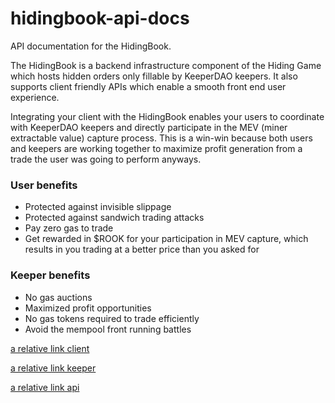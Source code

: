 # hidingbook-api-docs
API documentation for the HidingBook. 

The HidingBook is a backend infrastructure component of the Hiding Game which hosts hidden orders only fillable by KeeperDAO keepers. It also supports client friendly APIs which enable a smooth front end user experience.

Integrating your client with the HidingBook enables your users to coordinate with KeeperDAO keepers and directly participate in the MEV (miner extractable value) capture process.  This is a win-win because both users and keepers are working together to maximize profit generation from a trade the user was going to perform anyways. 

### User benefits
* Protected against invisible slippage
* Protected against sandwich trading attacks 
* Pay zero gas to trade
* Get rewarded in $ROOK for your participation in MEV capture, which results in you trading at a better price than you asked for

### Keeper benefits
* No gas auctions
* Maximized profit opportunities
* No gas tokens required to trade efficiently
* Avoid the mempool front running battles


[a relative link client](docs/client.md)

[a relative link keeper](docs/keeper.md)

[a relative link api](docs/api.md)
